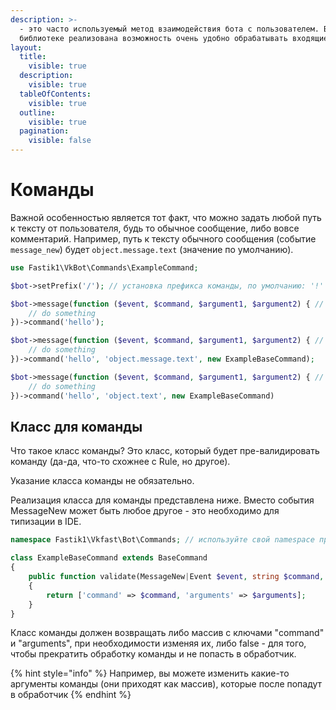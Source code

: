 ```yaml
---
description: >-
  - это часто используемый метод взаимодействия бота с пользователем. В
  библиотеке реализована возможность очень удобно обрабатывать входящие команды.
layout:
  title:
    visible: true
  description:
    visible: true
  tableOfContents:
    visible: true
  outline:
    visible: true
  pagination:
    visible: false
---
```


# Команды

Важной особенностью является тот факт, что можно задать любой путь к тексту от пользователя, будь то обычное сообщение, либо вовсе комментарий. Например, путь к тексту обычного сообщения (событие `message_new`) будет `object.message.text` (значение по умолчанию).

```php
use Fastik1\VkBot\Commands\ExampleCommand;

$bot->setPrefix('/'); // установка префикса команды, по умолчанию: '!'

$bot->message(function ($event, $command, $argument1, $argument2) { // обработка команды /hello с двумя аргументами, которые приходят в функцию.
    // do something
})->command('hello');

$bot->message(function ($event, $command, $argument1, $argument2) { // обработка команды /hello с двумя аргументами в событии 'message_new'.
    // do something
})->command('hello', 'object.message.text', new ExampleBaseCommand);

$bot->message(function ($event, $command, $argument1, $argument2) { //  обработка команды /hello с двумя аргументами в событии 'wall_post_new' (как видим, в событии 'wall_post_new' необходимый для обработки текст находится в другом месте, поэтому мы указываем путь к нему)
    // do something
})->command('hello', 'object.text', new ExampleBaseCommand)
```

## Класс для команды

Что такое класс команды? Это класс, который будет пре-валидировать команду (да-да, что-то схожнее с Rule, но другое).

Указание класса команды не обязательно.&#x20;

Реализация класса для команды представлена ниже. Вместо события MessageNew может быть любое другое - это необходимо для типизации в IDE.

```php
namespace Fastik1\Vkfast\Bot\Commands; // используйте свой namespace при создании собственных правил

class ExampleBaseCommand extends BaseCommand
{
    public function validate(MessageNew|Event $event, string $command, array $arguments): bool|array
    {
        return ['command' => $command, 'arguments' => $arguments];
    }
}
```

Класс команды должен возвращать либо массив с ключами "command" и "arguments", при необходимости изменяя их, либо false - для того, чтобы прекратить обработку команды и не попасть в обработчик.

{% hint style="info" %}
Например, вы можете изменить какие-то аргументы команды (они приходят как массив), которые после попадут в обработчик
{% endhint %}
